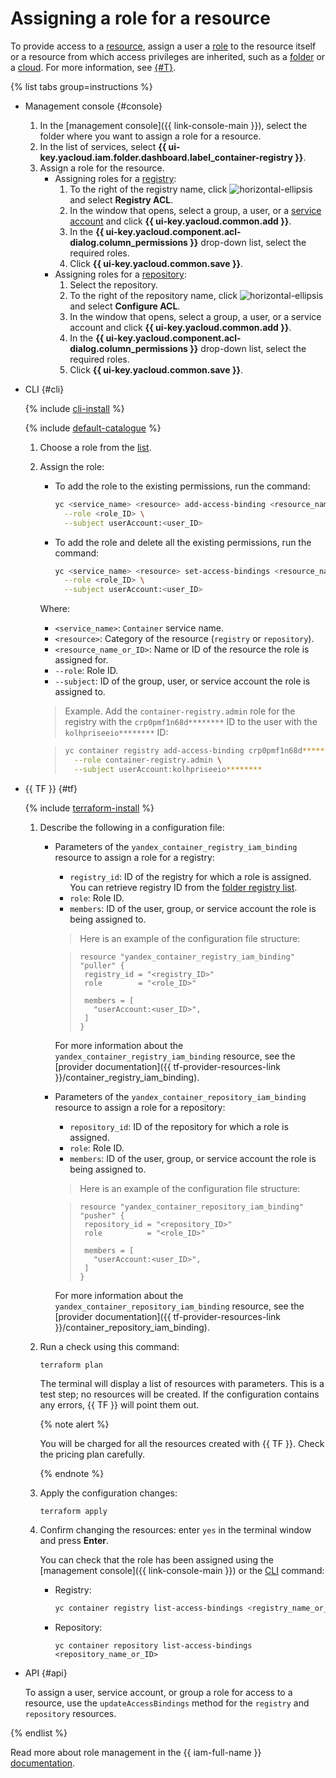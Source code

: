 # Assigning a role for a resource

To provide access to a [resource](../../../iam/concepts/access-control/resources-with-access-control.md), assign a user a [role](../../../iam/concepts/access-control/roles.md) to the resource itself or a resource from which access privileges are inherited, such as a [folder](../../../resource-manager/concepts/resources-hierarchy.md#folder) or a [cloud](../../../resource-manager/concepts/resources-hierarchy.md#cloud). For more information, see [{#T}](../../../iam/concepts/access-control/index.md).

{% list tabs group=instructions %}

- Management console {#console}

   1. In the [management console]({{ link-console-main }}), select the folder where you want to assign a role for a resource.
   1. In the list of services, select **{{ ui-key.yacloud.iam.folder.dashboard.label_container-registry }}**.
   1. Assign a role for the resource.
      * Assigning roles for a [registry](../../concepts/registry.md):
         1. To the right of the registry name, click ![horizontal-ellipsis](../../../_assets/console-icons/ellipsis.svg) and select **Registry ACL**.
         1. In the window that opens, select a group, a user, or a [service account](../../../iam/concepts/users/service-accounts.md) and click **{{ ui-key.yacloud.common.add }}**.
         1. In the **{{ ui-key.yacloud.component.acl-dialog.column_permissions }}** drop-down list, select the required roles.
         1. Click **{{ ui-key.yacloud.common.save }}**.
      * Assigning roles for a [repository](../../concepts/repository.md):
         1. Select the repository.
         1. To the right of the repository name, click ![horizontal-ellipsis](../../../_assets/console-icons/ellipsis.svg) and select **Configure ACL**.
         1. In the window that opens, select a group, a user, or a service account and click **{{ ui-key.yacloud.common.add }}**.
         1. In the **{{ ui-key.yacloud.component.acl-dialog.column_permissions }}** drop-down list, select the required roles.
         1. Click **{{ ui-key.yacloud.common.save }}**.

- CLI {#cli}

   {% include [cli-install](../../../_includes/cli-install.md) %}

   {% include [default-catalogue](../../../_includes/default-catalogue.md) %}

   1. Choose a role from the [list](../../security/index.md#service-roles).
   1. Assign the role:
      * To add the role to the existing permissions, run the command:

         
         ```bash
         yc <service_name> <resource> add-access-binding <resource_name_or_ID> \
           --role <role_ID> \
           --subject userAccount:<user_ID>
         ```



      * To add the role and delete all the existing permissions, run the command:

         
         ```bash
         yc <service_name> <resource> set-access-bindings <resource_name_or_ID> \
           --role <role_ID> \
           --subject userAccount:<user_ID>
         ```



      Where:
      * `<service_name>`: `Container` service name.
      * `<resource>`: Category of the resource (`registry` or `repository`).
      * `<resource_name_or_ID>`: Name or ID of the resource the role is assigned for.
      * `--role`: Role ID.
      * `--subject`: ID of the group, user, or service account the role is assigned to.

      > Example. Add the `container-registry.admin` role for the registry with the `crp0pmf1n68d********` ID to the user with the `kolhpriseeio********` ID:
      >

      
      > ```bash
      > yc container registry add-access-binding crp0pmf1n68d******** \
      >   --role container-registry.admin \
      >   --subject userAccount:kolhpriseeio********
      > ```



- {{ TF }} {#tf}

   {% include [terraform-install](../../../_includes/terraform-install.md) %}
   1. Describe the following in a configuration file:
      * Parameters of the `yandex_container_registry_iam_binding` resource to assign a role for a registry:
         * `registry_id`: ID of the registry for which a role is assigned. You can retrieve registry ID from the [folder registry list](../registry/registry-list.md#registry-list).
         * `role`: Role ID.
         * `members`: ID of the user, group, or service account the role is being assigned to.

         > Here is an example of the configuration file structure:
         >

         
         > ```
         > resource "yandex_container_registry_iam_binding" "puller" {
         >  registry_id = "<registry_ID>"
         >  role        = "<role_ID>"
         >
         >  members = [
         >    "userAccount:<user_ID>",
         >  ]
         > }
         > ```



         For more information about the `yandex_container_registry_iam_binding` resource, see the [provider documentation]({{ tf-provider-resources-link }}/container_registry_iam_binding).
      * Parameters of the `yandex_container_repository_iam_binding` resource to assign a role for a repository:
         * `repository_id`: ID of the repository for which a role is assigned.
         * `role`: Role ID.
         * `members`: ID of the user, group, or service account the role is being assigned to.

         > Here is an example of the configuration file structure:
         >

         
         > ```
         > resource "yandex_container_repository_iam_binding" "pusher" {
         >  repository_id = "<repository_ID>"
         >  role          = "<role_ID>"
         >
         >  members = [
         >    "userAccount:<user_ID>",
         >  ]
         > }
         > ```



         For more information about the `yandex_container_repository_iam_binding` resource, see the [provider documentation]({{ tf-provider-resources-link }}/container_repository_iam_binding).
   1. Run a check using this command:

      ```
      terraform plan
      ```

      The terminal will display a list of resources with parameters. This is a test step; no resources will be created. If the configuration contains any errors, {{ TF }} will point them out.

      {% note alert %}

      You will be charged for all the resources created with {{ TF }}. Check the pricing plan carefully.

      {% endnote %}

   1. Apply the configuration changes:

      ```
      terraform apply
      ```

   1. Confirm changing the resources: enter `yes` in the terminal window and press **Enter**.

      You can check that the role has been assigned using the [management console]({{ link-console-main }}) or the [CLI](../../../cli/quickstart.md) command:
      * Registry:

         ```bash
         yc container registry list-access-bindings <registry_name_or_ID>
         ```

      * Repository:

         ```
         yc container repository list-access-bindings <repository_name_or_ID>
         ```

- API {#api}

   To assign a user, service account, or group a role for access to a resource, use the `updateAccessBindings` method for the `registry` and `repository` resources.

{% endlist %}

Read more about role management in the {{ iam-full-name }} [documentation](../../../iam/concepts/index.md).